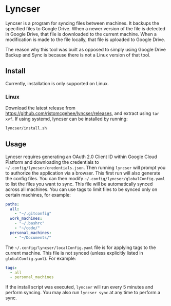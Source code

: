 # Lyncser

Lyncser is a program for syncing files between machines. It backups the specified files to Google Drive. When a newer version of the file is detected in Google Drive, that file is downloaded to the current machine. When a modification is made to the file locally, that file is uploaded to Google Drive.

The reason why this tool was built as opposed to simply using Google Drive Backup and Sync is because there is not a Linux version of that tool.

## Install

Currently, installation is only supported on Linux.

### Linux

Download the latest release from https://github.com/ristomcgehee/lyncser/releases, and extract using `tar xvf`. If using systemd, lyncser can be installed by running:

```sh
lyncser/install.sh
```

## Usage

Lyncser requires generating an OAuth 2.0 Client ID within Google Cloud Platform and downloading the credentials to `~/.config/lyncser/credentials.json`. Then running `lyncser` will prompt you to authorize the application via a browser. This first run will also generate the config files. You can then modify `~/.config/lyncser/globalConfig.yaml` to list the files you want to sync. This file will be automatically synced across all machines. You can use tags to limit files to be synced only on certain machines, for example:

```yaml
paths:
  all:
    - "~/.gitconfig"
  work_machines:
    - "~/.bashrc"
    - "~/code/"
  personal_machines:
    - "~/Documents/"
```

The `~/.config/lyncser/localConfig.yaml` file is for applying tags to the current machine. This file is not synced (unless explicitly listed in `globalConfig.yaml`). For example:

```yaml
tags:
  - all
  - personal_machines
```

If the install script was executed, `lyncser` will run every 5 minutes and perform syncing. You may also run `lyncser sync` at any time to perform a sync.
